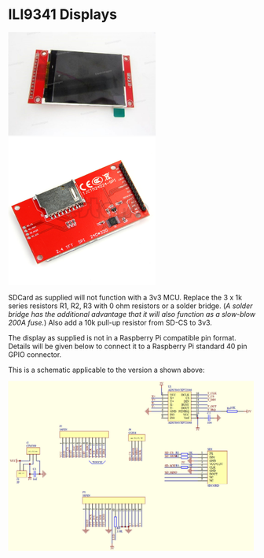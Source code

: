 # ILI9341 Displays


<p align="left">
<img src="images/pic1.jpg" width="300" />  
<img src="images/pic2.jpg" width="300" /> 
<br>

SDCard as supplied will not function with a 3v3 MCU. Replace the 3 x 1k series resistors R1, R2, R3 with 0 ohm resistors or a solder bridge. (*A solder bridge has the additional advantage that it will also function as a slow-blow 200A fuse.*) Also add a 10k pull-up resistor from SD-CS to 3v3.

The display as supplied is not in a Raspberry Pi compatible pin format. Details will be given below to connect it to a Raspberry Pi standard 40 pin GPIO connector.

This is a schematic applicable to the version a shown above:
<p align="left">
<img src="images/schematic1.jpg" width="500" />  
<br>

